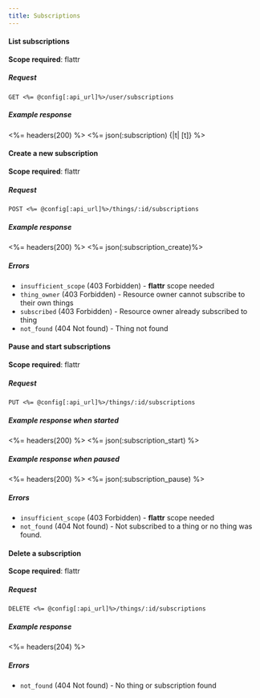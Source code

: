 ```yaml
---
title: Subscriptions
---
```


#### List subscriptions

**Scope required**: flattr

##### Request
```
GET <%= @config[:api_url]%>/user/subscriptions
```

##### Example response

<%= headers(200) %>
<%= json(:subscription) {|t| [t]} %>

#### Create a new subscription
**Scope required**: flattr

##### Request
```
POST <%= @config[:api_url]%>/things/:id/subscriptions
```

##### Example response

<%= headers(200) %>
<%= json(:subscription_create)%>

##### Errors

* `insufficient_scope` (403 Forbidden) - **flattr** scope needed
* `thing_owner` (403 Forbidden) - Resource owner cannot subscribe to their own things
* `subscribed` (403 Forbidden) - Resource owner already subscribed to thing
* `not_found` (404 Not found) - Thing not found

#### Pause and start subscriptions
**Scope required**: flattr

##### Request
```
PUT <%= @config[:api_url]%>/things/:id/subscriptions
```

##### Example response when started
<%= headers(200) %>
<%= json(:subscription_start) %>

##### Example response when paused
<%= headers(200) %>
<%= json(:subscription_pause) %>

##### Errors

* `insufficient_scope` (403 Forbidden) - **flattr** scope needed
* `not_found` (404 Not found) - Not subscribed to a thing or no thing was found.

#### Delete a subscription
**Scope required**: flattr

##### Request

```
DELETE <%= @config[:api_url]%>/things/:id/subscriptions
```

##### Example response

<%= headers(204) %>
<br>
##### Errors

* `not_found` (404 Not found) - No thing or subscription found
